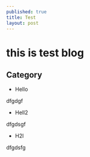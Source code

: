 ```yaml
---
published: true
title: Test
layout: post
---
```

# this is test blog

## Category

- Hello

dfgdgf

- Hell2

dfgdsgf

- H2l

dfgdsfg